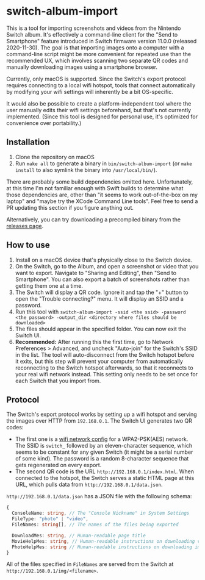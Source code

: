 # switch-album-import

This is a tool for importing screenshots and videos from the Nintendo Switch album. It's effectively a command-line client for the "Send to Smartphone" feature introduced in Switch firmware version 11.0.0 (released 2020-11-30). The goal is that importing images onto a computer with a command-line script might be more convenient for repeated use than the recommended UX, which involves scanning two separate QR codes and manually downloading images using a smartphone browser.

Currently, only macOS is supported. Since the Switch's export protocol requires connecting to a local wifi hotspot, tools that connect automatically by modifying your wifi settings will inherently be a bit OS-specific.

It would also be possible to create a platform-independent tool where the user manually edits their wifi settings beforehand, but that's not currently implemented. (Since this tool is designed for personal use, it's optimized for convenience over portability.)

## Installation

1. Clone the repository on macOS
1. Run `make all` to generate a binary in `bin/switch-album-import` (or `make install` to also symlink the binary into `/usr/local/bin/`).

There are probably some build dependencies omitted here. Unfortunately, at this time I'm not familiar enough with Swift builds to determine what those dependencies are, other than "it seems to work out-of-the-box on my laptop" and "maybe try the XCode Command Line tools". Feel free to send a PR updating this section if you figure anything out.

Alternatively, you can try downloading a precompiled binary from the [releases page](https://github.com/not-an-aardvark/switch-album-import/releases).

## How to use

1. Install on a macOS device that's physically close to the Switch device.
1. On the Switch, go to the Album, and open a screenshot or video that you want to export. Navigate to "Sharing and Editing", then "Send to Smartphone". You can also export a batch of screenshots rather than getting them one at a time.
1. The Switch will display a QR code. Ignore it and tap the "+" button to open the "Trouble connecting?" menu. It will display an SSID and a password.
1. Run this tool with `switch-album-import -ssid <the ssid> -password <the password> -output_dir <directory where files should be downloaded>`
1. The files should appear in the specified folder. You can now exit the Switch UI.
1. **Recommended:** After running this the first time, go to Network Preferences > Advanced, and uncheck "Auto-join" for the Switch's SSID in the list. The tool will auto-disconnect from the Switch hotspot before it exits, but this step will prevent your computer from automatically reconnecting to the Switch hotspot afterwards, so that it reconnects to your real wifi network instead. This setting only needs to be set once for each Switch that you import from.

## Protocol

The Switch's export protocol works by setting up a wifi hotspot and serving the images over HTTP from `192.168.0.1`. The Switch UI generates two QR codes:

* The first one is a [wifi network config](https://github.com/zxing/zxing/wiki/Barcode-Contents#wi-fi-network-config-android-ios-11) for a WPA2-PSK(AES) network. The SSID is `switch_` followed by an eleven-character sequence, which seems to be constant for any given Switch (it might be a serial number of some kind). The password is a random 8-character sequence that gets regenerated on every export.
* The second QR code is the URL `http://192.168.0.1/index.html`. When connected to the hotspot, the Switch serves a static HTML page at this URL, which pulls data from `http://192.168.0.1/data.json`.

`http://192.168.0.1/data.json` has a JSON file with the following schema:

```ts
{
  ConsoleName: string, // The "Console Nickname" in System Settings
  FileType: "photo" | "video",
  FileNames: string[], // The names of the files being exported

  DownloadMes: string, // Human-readable page title
  MovieHelpMes: string, // Human-readable instructions on downloading videos from a mobile browser
  PhotoHelpMes: string // Human-readable instructions on downloading images from a mobile browser
}
```

All of the files specified in `FileNames` are served from the Switch at `http://192.168.0.1/img/<filename>`.
